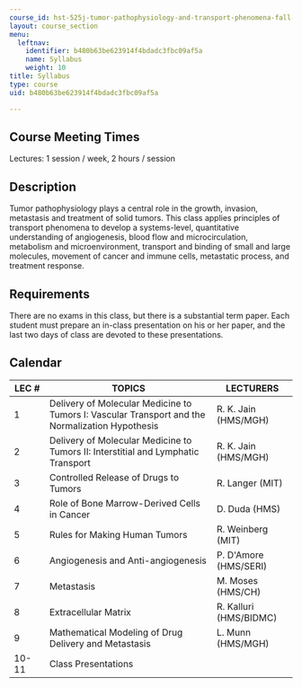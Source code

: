 ```yaml
---
course_id: hst-525j-tumor-pathophysiology-and-transport-phenomena-fall-2005
layout: course_section
menu:
  leftnav:
    identifier: b480b63be623914f4bdadc3fbc09af5a
    name: Syllabus
    weight: 10
title: Syllabus
type: course
uid: b480b63be623914f4bdadc3fbc09af5a

---
```


Course Meeting Times
--------------------

Lectures: 1 session / week, 2 hours / session

Description
-----------

Tumor pathophysiology plays a central role in the growth, invasion, metastasis and treatment of solid tumors. This class applies principles of transport phenomena to develop a systems-level, quantitative understanding of angiogenesis, blood flow and microcirculation, metabolism and microenvironment, transport and binding of small and large molecules, movement of cancer and immune cells, metastatic process, and treatment response.

Requirements
------------

There are no exams in this class, but there is a substantial term paper. Each student must prepare an in-class presentation on his or her paper, and the last two days of class are devoted to these presentations.

Calendar
--------

| LEC # | TOPICS | LECTURERS |
| --- | --- | --- |
| 1 | Delivery of Molecular Medicine to Tumors I: Vascular Transport and the Normalization Hypothesis | R. K. Jain (HMS/MGH) |
| 2 | Delivery of Molecular Medicine to Tumors II: Interstitial and Lymphatic Transport | R. K. Jain (HMS/MGH) |
| 3 | Controlled Release of Drugs to Tumors | R. Langer (MIT) |
| 4 | Role of Bone Marrow-Derived Cells in Cancer | D. Duda (HMS) |
| 5 | Rules for Making Human Tumors | R. Weinberg (MIT) |
| 6 | Angiogenesis and Anti-angiogenesis | P. D'Amore (HMS/SERI) |
| 7 | Metastasis | M. Moses (HMS/CH) |
| 8 | Extracellular Matrix | R. Kalluri (HMS/BIDMC) |
| 9 | Mathematical Modeling of Drug Delivery and Metastasis | L. Munn (HMS/MGH) |
| 10-11 | Class Presentations |